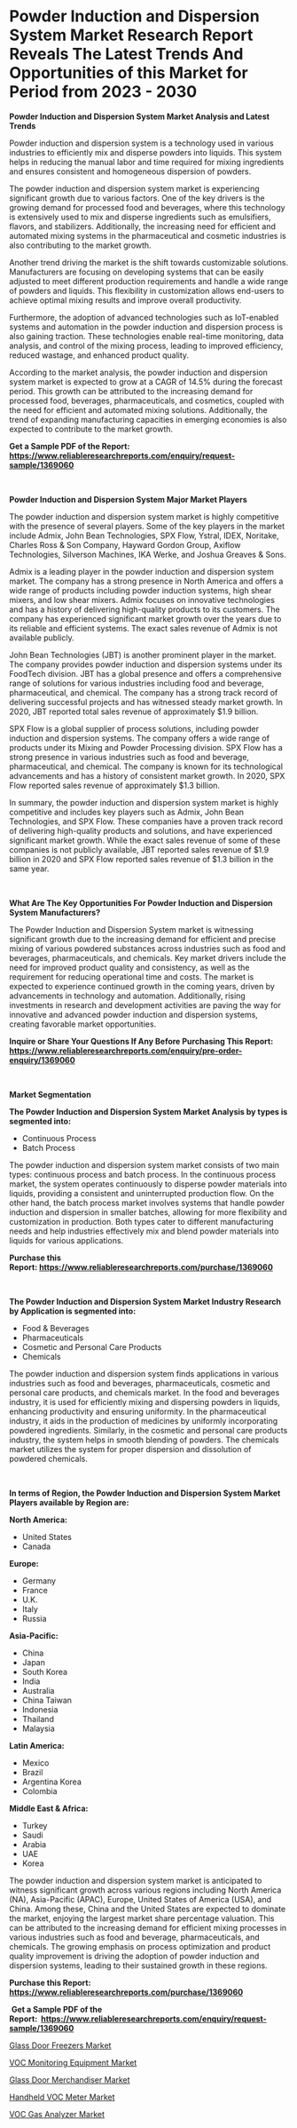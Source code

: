 <p><h1>Powder Induction and Dispersion System Market Research Report Reveals The Latest Trends And Opportunities of this Market for Period from 2023 - 2030</h1></p><p><strong>Powder Induction and Dispersion System Market Analysis and Latest Trends</strong></p>
<p><p>Powder induction and dispersion system is a technology used in various industries to efficiently mix and disperse powders into liquids. This system helps in reducing the manual labor and time required for mixing ingredients and ensures consistent and homogeneous dispersion of powders.</p><p>The powder induction and dispersion system market is experiencing significant growth due to various factors. One of the key drivers is the growing demand for processed food and beverages, where this technology is extensively used to mix and disperse ingredients such as emulsifiers, flavors, and stabilizers. Additionally, the increasing need for efficient and automated mixing systems in the pharmaceutical and cosmetic industries is also contributing to the market growth.</p><p>Another trend driving the market is the shift towards customizable solutions. Manufacturers are focusing on developing systems that can be easily adjusted to meet different production requirements and handle a wide range of powders and liquids. This flexibility in customization allows end-users to achieve optimal mixing results and improve overall productivity.</p><p>Furthermore, the adoption of advanced technologies such as IoT-enabled systems and automation in the powder induction and dispersion process is also gaining traction. These technologies enable real-time monitoring, data analysis, and control of the mixing process, leading to improved efficiency, reduced wastage, and enhanced product quality.</p><p>According to the market analysis, the powder induction and dispersion system market is expected to grow at a CAGR of 14.5% during the forecast period. This growth can be attributed to the increasing demand for processed food, beverages, pharmaceuticals, and cosmetics, coupled with the need for efficient and automated mixing solutions. Additionally, the trend of expanding manufacturing capacities in emerging economies is also expected to contribute to the market growth.</p></p>
<p><strong>Get a Sample PDF of the Report:&nbsp; <a href="https://www.reliableresearchreports.com/enquiry/request-sample/1369060">https://www.reliableresearchreports.com/enquiry/request-sample/1369060</a></strong></p>
<p>&nbsp;</p>
<p><strong>Powder Induction and Dispersion System Major Market Players</strong></p>
<p><p>The powder induction and dispersion system market is highly competitive with the presence of several players. Some of the key players in the market include Admix, John Bean Technologies, SPX Flow, Ystral, IDEX, Noritake, Charles Ross & Son Company, Hayward Gordon Group, Axiflow Technologies, Silverson Machines, IKA Werke, and Joshua Greaves & Sons.</p><p>Admix is a leading player in the powder induction and dispersion system market. The company has a strong presence in North America and offers a wide range of products including powder induction systems, high shear mixers, and low shear mixers. Admix focuses on innovative technologies and has a history of delivering high-quality products to its customers. The company has experienced significant market growth over the years due to its reliable and efficient systems. The exact sales revenue of Admix is not available publicly.</p><p>John Bean Technologies (JBT) is another prominent player in the market. The company provides powder induction and dispersion systems under its FoodTech division. JBT has a global presence and offers a comprehensive range of solutions for various industries including food and beverage, pharmaceutical, and chemical. The company has a strong track record of delivering successful projects and has witnessed steady market growth. In 2020, JBT reported total sales revenue of approximately $1.9 billion.</p><p>SPX Flow is a global supplier of process solutions, including powder induction and dispersion systems. The company offers a wide range of products under its Mixing and Powder Processing division. SPX Flow has a strong presence in various industries such as food and beverage, pharmaceutical, and chemical. The company is known for its technological advancements and has a history of consistent market growth. In 2020, SPX Flow reported sales revenue of approximately $1.3 billion.</p><p>In summary, the powder induction and dispersion system market is highly competitive and includes key players such as Admix, John Bean Technologies, and SPX Flow. These companies have a proven track record of delivering high-quality products and solutions, and have experienced significant market growth. While the exact sales revenue of some of these companies is not publicly available, JBT reported sales revenue of $1.9 billion in 2020 and SPX Flow reported sales revenue of $1.3 billion in the same year.</p></p>
<p>&nbsp;</p>
<p><strong>What Are The Key Opportunities For Powder Induction and Dispersion System Manufacturers?</strong></p>
<p><p>The Powder Induction and Dispersion System market is witnessing significant growth due to the increasing demand for efficient and precise mixing of various powdered substances across industries such as food and beverages, pharmaceuticals, and chemicals. Key market drivers include the need for improved product quality and consistency, as well as the requirement for reducing operational time and costs. The market is expected to experience continued growth in the coming years, driven by advancements in technology and automation. Additionally, rising investments in research and development activities are paving the way for innovative and advanced powder induction and dispersion systems, creating favorable market opportunities.</p></p>
<p><strong>Inquire or Share Your Questions If Any Before Purchasing This Report: <a href="https://www.reliableresearchreports.com/enquiry/pre-order-enquiry/1369060">https://www.reliableresearchreports.com/enquiry/pre-order-enquiry/1369060</a></strong></p>
<p>&nbsp;</p>
<p><strong>Market Segmentation</strong></p>
<p><strong>The Powder Induction and Dispersion System Market Analysis by types is segmented into:</strong></p>
<p><ul><li>Continuous Process</li><li>Batch Process</li></ul></p>
<p><p>The powder induction and dispersion system market consists of two main types: continuous process and batch process. In the continuous process market, the system operates continuously to disperse powder materials into liquids, providing a consistent and uninterrupted production flow. On the other hand, the batch process market involves systems that handle powder induction and dispersion in smaller batches, allowing for more flexibility and customization in production. Both types cater to different manufacturing needs and help industries effectively mix and blend powder materials into liquids for various applications.</p></p>
<p><strong>Purchase this Report:&nbsp;<a href="https://www.reliableresearchreports.com/purchase/1369060">https://www.reliableresearchreports.com/purchase/1369060</a></strong></p>
<p>&nbsp;</p>
<p><strong>The Powder Induction and Dispersion System Market Industry Research by Application is segmented into:</strong></p>
<p><ul><li>Food & Beverages</li><li>Pharmaceuticals</li><li>Cosmetic and Personal Care Products</li><li>Chemicals</li></ul></p>
<p><p>The powder induction and dispersion system finds applications in various industries such as food and beverages, pharmaceuticals, cosmetic and personal care products, and chemicals market. In the food and beverages industry, it is used for efficiently mixing and dispersing powders in liquids, enhancing productivity and ensuring uniformity. In the pharmaceutical industry, it aids in the production of medicines by uniformly incorporating powdered ingredients. Similarly, in the cosmetic and personal care products industry, the system helps in smooth blending of powders. The chemicals market utilizes the system for proper dispersion and dissolution of powdered chemicals.</p></p>
<p>&nbsp;</p>
<p><strong>In terms of Region, the Powder Induction and Dispersion System Market Players available by Region are:</strong></p>
<p>
    <p> <strong> North America: </strong>
        <ul>
            <li>United States</li>
            <li>Canada</li>
        </ul>
        </p> 
    <p> <strong> Europe: </strong>
        <ul>
            <li>Germany</li>
            <li>France</li>
            <li>U.K.</li>
            <li>Italy</li>
            <li>Russia</li>
        </ul>
        </p> 
    <p> <strong> Asia-Pacific: </strong>
        <ul>
            <li>China</li>
            <li>Japan</li>
            <li>South Korea</li>
            <li>India</li>
            <li>Australia</li>
            <li>China Taiwan</li>
            <li>Indonesia</li>
            <li>Thailand</li>
            <li>Malaysia</li>
        </ul>
        </p> 
    <p> <strong> Latin America: </strong>
        <ul>
            <li>Mexico</li>
            <li>Brazil</li>
            <li>Argentina Korea</li>
            <li>Colombia</li>
        </ul>
        </p> 
    <p> <strong> Middle East & Africa: </strong>
        <ul>
            <li>Turkey</li>
            <li>Saudi</li>
            <li>Arabia</li>
            <li>UAE</li>
            <li>Korea</li>
        </ul>
    </p>
    </p>
<p><p>The powder induction and dispersion system market is anticipated to witness significant growth across various regions including North America (NA), Asia-Pacific (APAC), Europe, United States of America (USA), and China. Among these, China and the United States are expected to dominate the market, enjoying the largest market share percentage valuation. This can be attributed to the increasing demand for efficient mixing processes in various industries such as food and beverage, pharmaceuticals, and chemicals. The growing emphasis on process optimization and product quality improvement is driving the adoption of powder induction and dispersion systems, leading to their sustained growth in these regions.</p></p>
<p><strong>Purchase this Report: <a href="https://www.reliableresearchreports.com/purchase/1369060">https://www.reliableresearchreports.com/purchase/1369060</a></strong></p>
<p>&nbsp;<strong>Get a Sample PDF of the Report:&nbsp;&nbsp;<a href="https://www.reliableresearchreports.com/enquiry/request-sample/1369060">https://www.reliableresearchreports.com/enquiry/request-sample/1369060</a></strong></p>
<p><strong></strong></p>
<p><p><a href="https://medium.com/@jackytorphy/glass-door-freezers-market-size-growth-forecast-2023-2030-6a2253cd95c5">Glass Door Freezers Market</a></p><p><a href="https://www.linkedin.com/pulse/decoding-voc-monitoring-equipment-market-deep-dive-latest-s1n7f/">VOC Monitoring Equipment Market</a></p><p><a href="https://medium.com/@zitakuvalis/glass-door-merchandiser-market-size-growth-forecast-2023-2030-764e964a5d14">Glass Door Merchandiser Market</a></p><p><a href="https://www.linkedin.com/pulse/handheld-voc-meter-market-research-report-unlocks-analysis-financial-oolff/">Handheld VOC Meter Market</a></p><p><a href="https://www.linkedin.com/pulse/voc-gas-analyzer-market-size-2023-2030-global-industrial-01taf/">VOC Gas Analyzer Market</a></p></p>